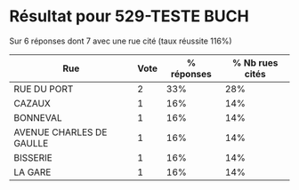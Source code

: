 # Résultat pour 529-TESTE BUCH

Sur 6 réponses dont 7 avec une rue cité (taux réussite 116%)

| Rue | Vote | % réponses | % Nb rues cités|
|-----|------|------------|----------------|
| RUE DU PORT | 2 | 33% | 28%|
| CAZAUX | 1 | 16% | 14%|
| BONNEVAL | 1 | 16% | 14%|
| AVENUE CHARLES DE GAULLE | 1 | 16% | 14%|
| BISSERIE | 1 | 16% | 14%|
| LA GARE | 1 | 16% | 14%|
